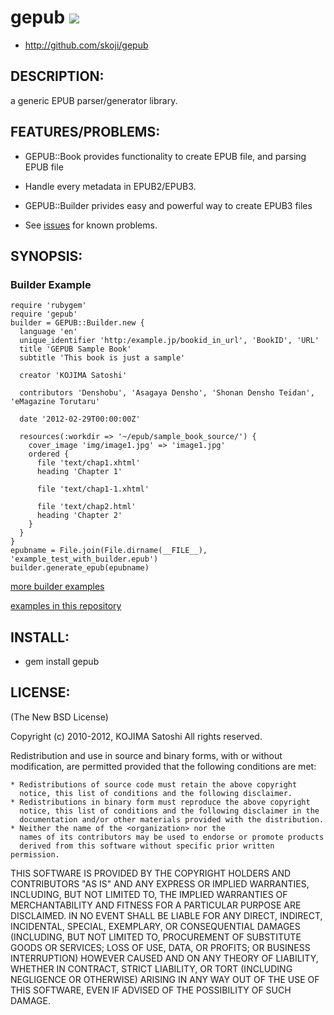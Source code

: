 # gepub [<img src="https://secure.travis-ci.org/skoji/gepub.png" />](http://travis-ci.org/skoji/gepub)

* http://github.com/skoji/gepub

## DESCRIPTION:

a generic EPUB parser/generator library.

## FEATURES/PROBLEMS:

* GEPUB::Book provides functionality to create EPUB file, and parsing EPUB file
* Handle every metadata in EPUB2/EPUB3.
* GEPUB::Builder privides easy and powerful way to create EPUB3 files

* See [issues](https://github.com/skoji/gepub/issues/) for known problems.

## SYNOPSIS:

### Builder Example

    require 'rubygem'
    require 'gepub'
    builder = GEPUB::Builder.new {
      language 'en'
      unique_identifier 'http:/example.jp/bookid_in_url', 'BookID', 'URL'
      title 'GEPUB Sample Book'
      subtitle 'This book is just a sample'

      creator 'KOJIMA Satoshi'

      contributors 'Denshobu', 'Asagaya Densho', 'Shonan Densho Teidan', 'eMagazine Torutaru'

      date '2012-02-29T00:00:00Z'

      resources(:workdir => '~/epub/sample_book_source/') {
        cover_image 'img/image1.jpg' => 'image1.jpg'
        ordered {
          file 'text/chap1.xhtml'
          heading 'Chapter 1'

          file 'text/chap1-1.xhtml'

          file 'text/chap2.html'
          heading 'Chapter 2'
        }
      }
    }
    epubname = File.join(File.dirname(__FILE__), 'example_test_with_builder.epub')
    builder.generate_epub(epubname)

[more builder examples](https://gist.github.com/1878995)
 
[examples in this repository](https://github.com/skoji/gepub/tree/master/examples/) 

## INSTALL:

* gem install gepub

## LICENSE:

(The New BSD License)

Copyright (c) 2010-2012, KOJIMA Satoshi
All rights reserved.

Redistribution and use in source and binary forms, with or without
modification, are permitted provided that the following conditions are met:

    * Redistributions of source code must retain the above copyright
      notice, this list of conditions and the following disclaimer.
    * Redistributions in binary form must reproduce the above copyright
      notice, this list of conditions and the following disclaimer in the
      documentation and/or other materials provided with the distribution.
    * Neither the name of the <organization> nor the
      names of its contributors may be used to endorse or promote products
      derived from this software without specific prior written permission.

THIS SOFTWARE IS PROVIDED BY THE COPYRIGHT HOLDERS AND CONTRIBUTORS "AS IS" AND
ANY EXPRESS OR IMPLIED WARRANTIES, INCLUDING, BUT NOT LIMITED TO, THE IMPLIED
WARRANTIES OF MERCHANTABILITY AND FITNESS FOR A PARTICULAR PURPOSE ARE
DISCLAIMED. IN NO EVENT SHALL <COPYRIGHT HOLDER> BE LIABLE FOR ANY
DIRECT, INDIRECT, INCIDENTAL, SPECIAL, EXEMPLARY, OR CONSEQUENTIAL DAMAGES
(INCLUDING, BUT NOT LIMITED TO, PROCUREMENT OF SUBSTITUTE GOODS OR SERVICES;
LOSS OF USE, DATA, OR PROFITS; OR BUSINESS INTERRUPTION) HOWEVER CAUSED AND
ON ANY THEORY OF LIABILITY, WHETHER IN CONTRACT, STRICT LIABILITY, OR TORT
(INCLUDING NEGLIGENCE OR OTHERWISE) ARISING IN ANY WAY OUT OF THE USE OF THIS
SOFTWARE, EVEN IF ADVISED OF THE POSSIBILITY OF SUCH DAMAGE.
